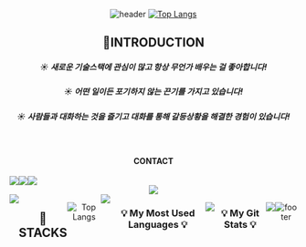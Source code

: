 <div align="center">

![header](https://capsule-render.vercel.app/api?type=waving&color=6799FF&height=300&section=header&text=Hello!&desc=열정가득한%20신입개발자%20김하늘%20&fontSize=90&descSize=30&fontColor=ffffff&fontAlignY=40)
[![Top Langs](https://github-readme-stats.vercel.app/api/top-langs/?username=k-cielo&layout=compact&theme=dracula)](https://github.com/k-cielo)


<h2>💁INTRODUCTION</h2>
<h5 align="center">☀️ 새로운 기술스택에 관심이 많고 항상 무언가 배우는 걸 좋아합니다!</h5>
<h5 align="center">☀️ 어떤 일이든 포기하지 않는 끈기를 가지고 있습니다!</h5>
<h5 align="center">☀️ 사람들과 대화하는 것을 즐기고 대화를 통해 갈등상황을 해결한 경험이 있습니다!</h5>
<br>
<h4>CONTACT</h4>
<div style="display:flex; flex-direction:row;">
    <a href="mailto:kwonbe99@gmail.com">
        <img src="https://img.shields.io/badge/
        Gmail-EA4335?style=for-the-badge&logo=Gmail&logoColor=white"> 
    </a>
    <a href="https://open.kakao.com/o/sGFzzbsf">
        <img src="https://img.shields.io/badge/
        KakaoTalk-FFCD00?style=for-the-badge&logoColor=black&logo=KakaoTalk"> 
    </a>
    <a href="https://www.instagram.com/kwonbi_">
        <img src="https://img.shields.io/badge/
        Instagram-E4405F?style=for-the-badge&logo=Instagram&logoColor=white"> 
    </a>
</div>
<a href="https://byul91oh.tistory.com/">    <img         src="http://img.shields.io/badge/-Tech%20Blog-655ced?style=flat&logo=github&link=https://byul91oh.tistory.com/"        style="height : auto; margin-left : 10px; margin-right : 10px;"/></a> 


<div style="display:flex; flex-direction:row;">
 <a href="mailto:kimhn10@gmail.com">
        <img src="https://img.shields.io/badge/
        Gmail-EA4335?style=for-the-badge&logo=Gmail&logoColor=white"> 
 </a>
<br></br>
<hr></hr>
<br></br>

<h2>🔨STACKS</h2>



<br></br>
<br></br>
<br></br>



![Top Langs](https://github-readme-stats.vercel.app/api/top-langs/?username=k-cielo&layout=compact)

<hr></hr>
<br></br>
<a href="https://hits.seeyoufarm.com"><img src="https://hits.seeyoufarm.com/api/count/incr/badge.svg?url=https%3A%2F%2Fgithub.com%2Fk-cielo%2Fhit-counter&count_bg=%236C91EA&title_bg=%23555555&icon=github.svg&icon_color=%23E7E7E7&title=hits&edge_flat=false"/></a>











<h3 align="center">💡 My Most Used Languages 💡</h3>
<p align="center">
  <a href="https://github.com/${깃닉네임}">
    <img align="center" src="https://github-readme-stats.vercel.app/api/top-langs/?username=${k-cielo}&layout=compact&show_icons=${아이콘 보여줄지}&show_owner=${소유자 표기}&hide_title=${타이틀 가리기}&theme=${테마}&hide=${가리고 싶은 언어}" />
  </a>
</p>
<h3 align="center">💡 My Git Stats 💡</h3>
<p align="center">
  <a href="https://github.com/${k-cielo}">
    <img align="center" src="https://github-readme-stats.vercel.app/api?username=${k-cielo}&hide=${가릴항목}&hide_title=${타이틀숨김}&show_icons=${깃아이콘표시}&include_all_commits=${올해말고 전체년도 커밋표기}&theme=${테마}" />
  </a>
</p>




<!--
**k-cielo/k-cielo** is a ✨ _special_ ✨ repository because its `README.md` (this file) appears on your GitHub profile.

Here are some ideas to get you started:

- 🔭 I’m currently working on ...
- 🌱 I’m currently learning ...
- 👯 I’m looking to collaborate on ...
- 🤔 I’m looking for help with ...
- 💬 Ask me about ...
- 📫 How to reach me: ...
- 😄 Pronouns: ...
- ⚡ Fun fact: ...
-->
![footer](https://capsule-render.vercel.app/api?section=footer&type=waving&color=6799FF)


</div>
